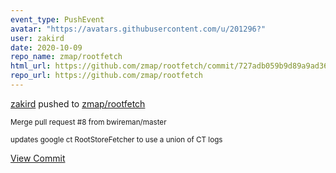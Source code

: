 ```yaml
---
event_type: PushEvent
avatar: "https://avatars.githubusercontent.com/u/201296?"
user: zakird
date: 2020-10-09
repo_name: zmap/rootfetch
html_url: https://github.com/zmap/rootfetch/commit/727adb059b9d89a9ad36098474edf9e0d857419a
repo_url: https://github.com/zmap/rootfetch
---
```


<a href='https://github.com/zakird' target='_blank'>zakird</a> pushed to <a href='https://github.com/zmap/rootfetch' target='_blank'>zmap/rootfetch</a>

<small>Merge pull request #8 from bwireman/master

updates google ct RootStoreFetcher to use a union of CT logs</small>

<a href='https://github.com/zmap/rootfetch/commit/727adb059b9d89a9ad36098474edf9e0d857419a' target='_blank'>View Commit</a>